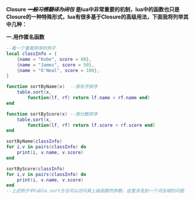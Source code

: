 __Closure__  ~~***一般习惯翻译为闭包***~~  __是lua中非常重要的机制，lua中的函数也只是Closure的一种特殊形式，lua有很多基于Closure的高级用法，下面我将列举其中几种：__

__一.用作匿名函数__
```lua
--看一个重载排序的例子
local classInfo = {
    {name = "Kobe", score = 80},
    {name = "James", score = 50},
    {name = "O'Neal", score = 100},
}

function sortByName(x)  --按名字排序
    table.sort(x, 
        function(lf, rf) return lf.name < rf.name end)
end

function sortByScore(x) --按分数排序
    table.sort(x,
        function(lf, rf) return lf.score < rf.score end)
end

sortByName(classInfo)
for i,v in pairs(classInfo) do
    print(i, v.name, v.score)
end

sortByScore(classInfo)
for i,v in pairs(classInfo) do
    print(i, v.name, v.score)
end
--上述例子中table.sort方法可以访问其上级函数的参数，这里涉及到一个词法域的问题